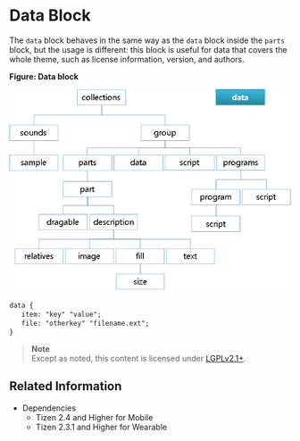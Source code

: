 # Data Block

The `data` block behaves in the same way as the `data` block inside the `parts` block, but the usage is different: this block is useful for data that covers the whole theme, such as license information, version, and authors.

**Figure: Data block**

![Data block](./media/diagram_data.png)

```
data {
   item: "key" "value";
   file: "otherkey" "filename.ext";
}
```

> **Note**	
> Except as noted, this content is licensed under [LGPLv2.1+](http://opensource.org/licenses/LGPL-2.1).

## Related Information
- Dependencies
  - Tizen 2.4 and Higher for Mobile
  - Tizen 2.3.1 and Higher for Wearable

